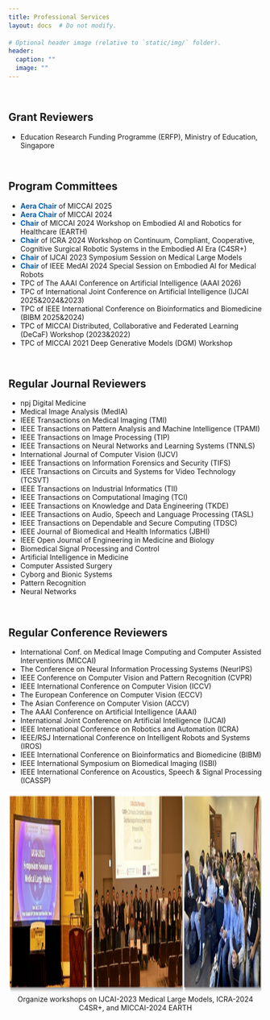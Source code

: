 ```yaml
---
title: Professional Services
layout: docs  # Do not modify.

# Optional header image (relative to `static/img/` folder).
header:
  caption: ""
  image: ""
---
```


<br>
<h2><b>Grant Reviewers </b></h2>
<ul>
<li>Education Research Funding Programme (ERFP), Ministry of Education, Singapore</li>
</ul>

<br>
<h2><b>Program Committees </b></h2>
<ul>
<li><span2><b>Aera Chair</b></span2> of MICCAI 2025</li>
<li><span2><b>Aera Chair</b></span2> of MICCAI 2024</li>
<li><span2><b>Chair</b></span2> of MICCAI 2024 Workshop on Embodied AI and Robotics for Healthcare (EARTH)</li> 
<li><span2><b>Chair</b></span2> of ICRA 2024 Workshop on Continuum, Compliant, Cooperative, Cognitive Surgical Robotic Systems in the Embodied AI Era (C4SR+)</li> 
<li><span2><b>Chair</b></span2> of IJCAI 2023 Symposium Session on Medical Large Models</li> 
<li><span2><b>Chair</b></span2> of IEEE MedAI 2024 Special Session on Embodied AI for Medical Robots</li> 
<li>TPC of The AAAI Conference on Artificial Intelligence (AAAI 2026)</li> 
<li>TPC of International Joint Conference on Artificial Intelligence (IJCAI 2025&2024&2023)</li> 
<li>TPC of IEEE International Conference on Bioinformatics and Biomedicine (BIBM 2025&2024)</li> 
<li>TPC of MICCAI Distributed, Collaborative and Federated Learning (DeCaF) Workshop (2023&2022)</li>
<li>TPC of MICCAI 2021 Deep Generative Models (DGM) Workshop</li> 
</ul>

<br>
<h2><b>Regular Journal Reviewers </b></h2>
<ul>
<li>npj Digital Medicine</li> 
<li>Medical Image Analysis (MedIA)</li> 
<li>IEEE Transactions on Medical Imaging (TMI)</li>
<li>IEEE Transactions on Pattern Analysis and Machine Intelligence (TPAMI)</li>
<li>IEEE Transactions on Image Processing (TIP)</li> 
<li>IEEE Transactions on Neural Networks and Learning Systems (TNNLS)</li>
<li>International Journal of Computer Vision (IJCV)</li> 
<li>IEEE Transactions on Information Forensics and Security (TIFS)</li> 
<li>IEEE Transactions on Circuits and Systems for Video Technology (TCSVT)</li> 
<li>IEEE Transactions on Industrial Informatics (TII)</li> 
<li>IEEE Transactions on Computational Imaging (TCI)</li> 
<li>IEEE Transactions on Knowledge and Data Engineering (TKDE)</li> 
<li>IEEE Transactions on Audio, Speech and Language Processing (TASL)</li> 
<li>IEEE Transactions on Dependable and Secure Computing (TDSC)</li>
<li>IEEE Journal of Biomedical and Health Informatics (JBHI)</li> 
<li>IEEE Open Journal of Engineering in Medicine and Biology</li> 
<li>Biomedical Signal Processing and Control</li> 
<li>Artificial Intelligence in Medicine</li> 
<li>Computer Assisted Surgery</li> 
<li>Cyborg and Bionic Systems</li> 
<li>Pattern Recognition</li>
<li>Neural Networks</li>
</ul>

<br>
<h2><b>Regular Conference Reviewers </b></h2>
<ul>
<li>International Conf. on Medical Image Computing and Computer Assisted Interventions (MICCAI)</li>
<li>The Conference on Neural Information Processing Systems (NeurIPS)</li>
<li>IEEE Conference on Computer Vision and Pattern Recognition (CVPR)</li>   
<li>IEEE International Conference on Computer Vision (ICCV)</li> 
<li>The European Conference on Computer Vision (ECCV)</li> 
<li>The Asian Conference on Computer Vision (ACCV)</li> 
<li>The AAAI Conference on Artificial Intelligence (AAAI)</li>
<li>International Joint Conference on Artificial Intelligence (IJCAI)</li>
<li>IEEE International Conference on Robotics and Automation (ICRA)</li> 
<li>IEEE/RSJ International Conference on Intelligent Robots and Systems (IROS)</li> 
<li>IEEE International Conference on Bioinformatics and Biomedicine (BIBM)</li> 
<li>IEEE International Symposium on Biomedical Imaging (ISBI)</li> 
<li>IEEE International Conference on Acoustics, Speech & Signal Processing (ICASSP)</li>  
</ul>


<div style="margin: 0 auto; text-align: center; overflow: hidden;"> 
    <img src="workshop.jpg" width="1200px" height="400px">
   Organize workshops on IJCAI-2023 Medical Large Models, ICRA-2024 C4SR+, and MICCAI-2024 EARTH
</div>



<style>
span2 {
color: #085DB3;
 }
</style>









